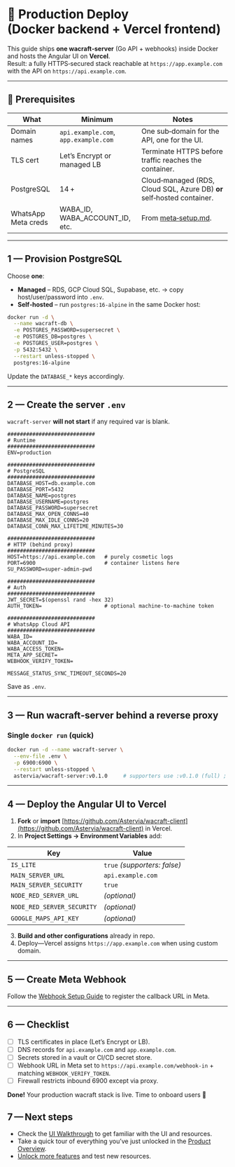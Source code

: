 # 🚀 Production Deploy (Docker backend + Vercel frontend)

This guide ships **one wacraft‑server** (Go API + webhooks) inside Docker and hosts the Angular UI on **Vercel**.  
Result: a fully HTTPS‑secured stack reachable at `https://app.example.com` with the API on `https://api.example.com`.

---

## 🧰 Prerequisites

| What                | Minimum                              | Notes                                                                  |
| ------------------- | ------------------------------------ | ---------------------------------------------------------------------- |
| Domain names        | `api.example.com`, `app.example.com` | One sub‑domain for the API, one for the UI.                            |
| TLS cert            | Let’s Encrypt or managed LB          | Terminate HTTPS before traffic reaches the container.                  |
| PostgreSQL          | 14 +                                 | Cloud‑managed (RDS, Cloud SQL, Azure DB) **or** self‑hosted container. |
| WhatsApp Meta creds | WABA_ID, WABA_ACCOUNT_ID, etc.       | From [meta‑setup.md](../config/meta-setup.md).                         |

---

## 1 — Provision PostgreSQL

Choose **one**:

- **Managed** – RDS, GCP Cloud SQL, Supabase, etc. → copy host/user/password into `.env`.
- **Self‑hosted** – run `postgres:16-alpine` in the same Docker host:

```bash
docker run -d \
  --name wacraft-db \
  -e POSTGRES_PASSWORD=supersecret \
  -e POSTGRES_DB=postgres \
  -e POSTGRES_USER=postgres \
  -p 5432:5432 \
  --restart unless-stopped \
  postgres:16-alpine
```

Update the `DATABASE_*` keys accordingly.

---

## 2 — Create the server `.env`

`wacraft-server` **will not start** if any required var is blank.

```env
############################
# Runtime
############################
ENV=production

############################
# PostgreSQL
############################
DATABASE_HOST=db.example.com
DATABASE_PORT=5432
DATABASE_NAME=postgres
DATABASE_USERNAME=postgres
DATABASE_PASSWORD=supersecret
DATABASE_MAX_OPEN_CONNS=40
DATABASE_MAX_IDLE_CONNS=20
DATABASE_CONN_MAX_LIFETIME_MINUTES=30

############################
# HTTP (behind proxy)
############################
HOST=https://api.example.com   # purely cosmetic logs
PORT=6900                      # container listens here
SU_PASSWORD=super‑admin‑pwd

############################
# Auth
############################
JWT_SECRET=$(openssl rand -hex 32)
AUTH_TOKEN=                    # optional machine‑to‑machine token

############################
# WhatsApp Cloud API
############################
WABA_ID=
WABA_ACCOUNT_ID=
WABA_ACCESS_TOKEN=
META_APP_SECRET=
WEBHOOK_VERIFY_TOKEN=

MESSAGE_STATUS_SYNC_TIMEOUT_SECONDS=20
```

Save as `.env`.

---

## 3 — Run **wacraft‑server** behind a reverse proxy

### Single `docker run` (quick)

```bash
docker run -d --name wacraft-server \
  --env-file .env \
  -p 6900:6900 \
  --restart unless-stopped \
  astervia/wacraft-server:v0.1.0     # supporters use :v0.1.0 (full) ; others :v0.1.0-lite
```

---

## 4 — Deploy the Angular UI to Vercel

1. **Fork** or **import** [https://github.com/Astervia/wacraft-client](https://github.com/Astervia/wacraft-client) in Vercel.
2. In **Project Settings → Environment Variables** add:

| Key                        | Value                        |
| -------------------------- | ---------------------------- |
| `IS_LITE`                  | `true` *(supporters: false)* |
| `MAIN_SERVER_URL`          | `api.example.com`            |
| `MAIN_SERVER_SECURITY`     | `true`                       |
| `NODE_RED_SERVER_URL`      | *(optional)*                 |
| `NODE_RED_SERVER_SECURITY` | *(optional)*                 |
| `GOOGLE_MAPS_API_KEY`      | *(optional)*                 |

3. **Build and other configurations** already in repo.
4. Deploy—Vercel assigns `https://app.example.com` when using custom domain.

---

## 5 — Create Meta Webhook

Follow the [Webhook Setup Guide](../config/webhook-setup.md) to register the callback URL in Meta.

---

## 6 — Checklist

- [ ] TLS certificates in place (Let’s Encrypt or LB).
- [ ] DNS records for `api.example.com` and `app.example.com`.
- [ ] Secrets stored in a vault or CI/CD secret store.
- [ ] Webhook URL in Meta set to `https://api.example.com/webhook-in` + matching `WEBHOOK_VERIFY_TOKEN`.
- [ ] Firewall restricts inbound 6900 except via proxy.

**Done!** Your production wacraft stack is live. Time to onboard users 🚀

## 7 — Next steps

- Check the [UI Walkthrough](../guide/ui.md) to get familiar with the UI and resources.
- Take a quick tour of everything you’ve just unlocked in the [Product Overview](../guide/overview.md).
- [Unlock more features](../support/plans.md) and test new resources.
